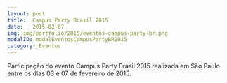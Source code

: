 ```yaml
---
layout: post
title:  Campus Party Brasil 2015
date:   2015-02-07
img: img/portfolio/2015/eventos-campus-party-br.png
modalID: modalEventosCampusPartyBR2015
category: Eventos
---
```


Participação do evento Campus Party Brasil 2015 realizada em São Paulo entre os dias 03 e 07 de fevereiro de 2015.
